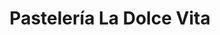 ---
title: "Pastelería La Dolce Vita"
url: /espinosa-de-los-monteros/pasteleria-la-dolce-vita/
shop: Konditorei
---